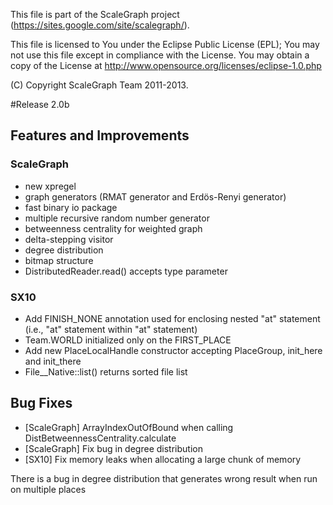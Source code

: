  This file is part of the ScaleGraph project (https://sites.google.com/site/scalegraph/).

 This file is licensed to You under the Eclipse Public License (EPL);
 You may not use this file except in compliance with the License.
 You may obtain a copy of the License at
      http://www.opensource.org/licenses/eclipse-1.0.php

 (C) Copyright ScaleGraph Team 2011-2013.

#Release 2.0b
## Features and Improvements
### ScaleGraph
* new xpregel
* graph generators (RMAT generator and Erdös-Renyi generator)
* fast binary io package
* multiple recursive random number generator
* betweenness centrality for weighted graph
* delta-stepping visitor
* degree distribution
* bitmap structure
* DistributedReader.read() accepts type parameter

### SX10
* Add FINISH_NONE annotation used for enclosing nested "at" statement (i.e., "at" statement within "at" statement)
* Team.WORLD initialized only on the FIRST_PLACE
* Add new PlaceLocalHandle constructor accepting PlaceGroup, init_here and init_there
* File__Native::list() returns sorted file list


## Bug Fixes
* [ScaleGraph] ArrayIndexOutOfBound when calling DistBetweennessCentrality.calculate
* [ScaleGraph] Fix bug in degree distribution
* [SX10] Fix memory leaks when allocating a large chunk of memory

There is a bug in degree distribution that generates wrong result when run on multiple places
